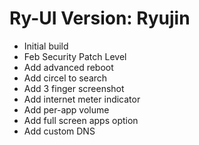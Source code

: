 # Ry-UI Version: Ryujin
- Initial build
- Feb Security Patch Level
- Add advanced reboot
- Add circel to search
- Add 3 finger screenshot
- Add internet meter indicator
- Add per-app volume
- Add full screen apps option
- Add custom DNS
